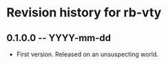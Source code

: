 # Revision history for rb-vty

## 0.1.0.0  -- YYYY-mm-dd

* First version. Released on an unsuspecting world.
